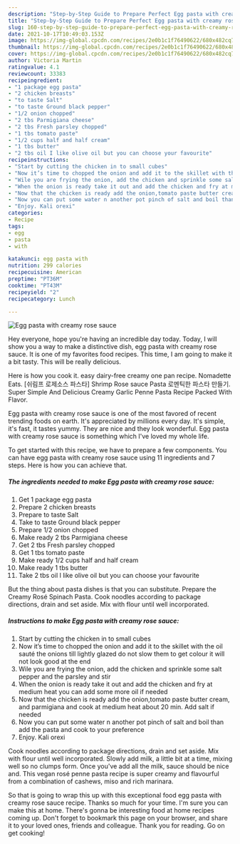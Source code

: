 ```yaml
---
description: "Step-by-Step Guide to Prepare Perfect Egg pasta with creamy rose sauce"
title: "Step-by-Step Guide to Prepare Perfect Egg pasta with creamy rose sauce"
slug: 160-step-by-step-guide-to-prepare-perfect-egg-pasta-with-creamy-rose-sauce
date: 2021-10-17T10:49:03.153Z
image: https://img-global.cpcdn.com/recipes/2e0b1c1f76490622/680x482cq70/egg-pasta-with-creamy-rose-sauce-recipe-main-photo.jpg
thumbnail: https://img-global.cpcdn.com/recipes/2e0b1c1f76490622/680x482cq70/egg-pasta-with-creamy-rose-sauce-recipe-main-photo.jpg
cover: https://img-global.cpcdn.com/recipes/2e0b1c1f76490622/680x482cq70/egg-pasta-with-creamy-rose-sauce-recipe-main-photo.jpg
author: Victoria Martin
ratingvalue: 4.1
reviewcount: 33383
recipeingredient:
- "1 package egg pasta"
- "2 chicken breasts"
- "to taste Salt"
- "to taste Ground black pepper"
- "1/2 onion chopped"
- "2 tbs Parmigiana cheese"
- "2 tbs Fresh parsley chopped"
- "1 tbs tomato paste"
- "1/2 cups half and half cream"
- "1 tbs butter"
- "2 tbs oil I like olive oil but you can choose your favourite"
recipeinstructions:
- "Start by cutting the chicken in to small cubes"
- "Now it’s time to chopped the onion and add it to the skillet with the oil sauté the onions till lightly glazed do not slow them to get colour it will not look good at the end"
- "Wile you are frying the onion, add the chicken and sprinkle some salt pepper and the parsley and stir"
- "When the onion is ready take it out and add the chicken and fry at medium heat you can add some more oil if needed"
- "Now that the chicken is ready add the onion,tomato paste butter cream, and parmigiana and cook at medium heat about 20 min. Add salt if needed"
- "Now you can put some water n another pot pinch of salt and boil than add the pasta and cook to your preference"
- "Enjoy. Kali orexi"
categories:
- Recipe
tags:
- egg
- pasta
- with

katakunci: egg pasta with 
nutrition: 299 calories
recipecuisine: American
preptime: "PT36M"
cooktime: "PT43M"
recipeyield: "2"
recipecategory: Lunch

---
```



![Egg pasta with creamy rose sauce](https://img-global.cpcdn.com/recipes/2e0b1c1f76490622/680x482cq70/egg-pasta-with-creamy-rose-sauce-recipe-main-photo.jpg)

Hey everyone, hope you're having an incredible day today. Today, I will show you a way to make a distinctive dish, egg pasta with creamy rose sauce. It is one of my favorites food recipes. This time, I am going to make it a bit tasty. This will be really delicious.

Here is how you cook it. easy dairy-free creamy one pan recipe. Nomadette Eats. [쉬림프 로제소스 파스타] Shrimp Rose sauce Pasta 로멘틱한 파스타 만들기. Super Simple And Delicious Creamy Garlic Penne Pasta Recipe Packed With Flavor.

Egg pasta with creamy rose sauce is one of the most favored of recent trending foods on earth. It's appreciated by millions every day. It's simple, it's fast, it tastes yummy. They are nice and they look wonderful. Egg pasta with creamy rose sauce is something which I've loved my whole life.


To get started with this recipe, we have to prepare a few components. You can have egg pasta with creamy rose sauce using 11 ingredients and 7 steps. Here is how you can achieve that.

<!--inarticleads1-->

##### The ingredients needed to make Egg pasta with creamy rose sauce:

1. Get 1 package egg pasta
1. Prepare 2 chicken breasts
1. Prepare to taste Salt
1. Take to taste Ground black pepper
1. Prepare 1/2 onion chopped
1. Make ready 2 tbs Parmigiana cheese
1. Get 2 tbs Fresh parsley chopped
1. Get 1 tbs tomato paste
1. Make ready 1/2 cups half and half cream
1. Make ready 1 tbs butter
1. Take 2 tbs oil I like olive oil but you can choose your favourite


But the thing about pasta dishes is that you can substitute. Prepare the Creamy Rosé Spinach Pasta. Cook noodles according to package directions, drain and set aside. Mix with flour until well incorporated. 

<!--inarticleads2-->

##### Instructions to make Egg pasta with creamy rose sauce:

1. Start by cutting the chicken in to small cubes
1. Now it’s time to chopped the onion and add it to the skillet with the oil sauté the onions till lightly glazed do not slow them to get colour it will not look good at the end
1. Wile you are frying the onion, add the chicken and sprinkle some salt pepper and the parsley and stir
1. When the onion is ready take it out and add the chicken and fry at medium heat you can add some more oil if needed
1. Now that the chicken is ready add the onion,tomato paste butter cream, and parmigiana and cook at medium heat about 20 min. Add salt if needed
1. Now you can put some water n another pot pinch of salt and boil than add the pasta and cook to your preference
1. Enjoy. Kali orexi


Cook noodles according to package directions, drain and set aside. Mix with flour until well incorporated. Slowly add milk, a little bit at a time, mixing well so no clumps form. Once you&#39;ve add all the milk, sauce should be nice and. This vegan rosé penne pasta recipe is super creamy and flavourful from a combination of cashews, miso and rich marinara. 

So that is going to wrap this up with this exceptional food egg pasta with creamy rose sauce recipe. Thanks so much for your time. I'm sure you can make this at home. There's gonna be interesting food at home recipes coming up. Don't forget to bookmark this page on your browser, and share it to your loved ones, friends and colleague. Thank you for reading. Go on get cooking!
